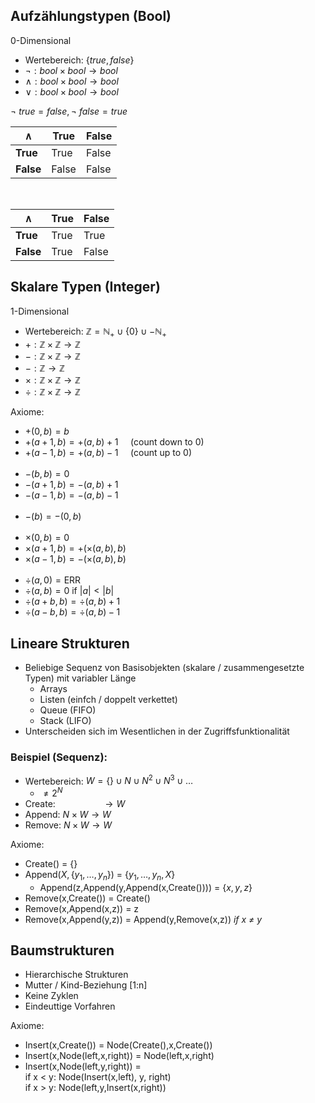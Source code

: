

## Aufzählungstypen (Bool)
0-Dimensional

- Wertebereich: $\{true, false\}$
- $\neg : bool \times bool \rightarrow bool$
- $\land : bool \times bool \rightarrow bool$
- $\lor : bool \times bool \rightarrow bool$

$\neg \: true = false, \neg \: false = true$

| $\land$ | True | False |
| ------- | ---- | ----- |
| **True**    | True | False |
| **False**   | False| False |
<br>

| $\land$ | True | False |
| ------- | ---- | ----- |
| **True**    | True | True  |
| **False**   | True| False  |

## Skalare Typen (Integer)
1-Dimensional

- Wertebereich: $\mathbb{Z} = \mathbb{N}_{+} \cup \{0\} \cup -\mathbb{N}_{+}$
- $+ : \mathbb{Z} \times \mathbb{Z} \rightarrow \mathbb{Z}$
- $- : \mathbb{Z} \times \mathbb{Z} \rightarrow \mathbb{Z}$
- $- : \mathbb{Z} \rightarrow \mathbb{Z}$
- $\times : \mathbb{Z} \times \mathbb{Z} \rightarrow \mathbb{Z}$
- $\div : \mathbb{Z} \times \mathbb{Z} \rightarrow \mathbb{Z}$

Axiome:
- $+(0,b) = b$
- $+(a+1,b) = +(a,b)+1 \:\:\:\:$     (count down to 0)
- $+(a-1,b) = +(a,b)-1 \:\:\:\:$     (count up to 0)
<br><br>
- $-(b,b) = 0$
- $-(a+1,b) = -(a,b)+1$
- $-(a-1,b) = -(a,b)-1$
<br><br>
- $-(b) = -(0,b)$
<br><br>
- $\times(0,b) = 0$
- $\times(a+1,b) = +(\times(a,b),b)$
- $\times(a-1,b) = -(\times(a,b),b)$
<br><br>
- $\div(a,0) = \text{ERR}$
- $\div(a,b) = 0$ if $|a| < |b|$
- $\div(a+b,b) = \div(a,b)+1$
- $\div(a-b,b) = \div(a,b)-1$

## Lineare Strukturen
- Beliebige Sequenz von Basisobjekten (skalare / zusammengesetzte Typen) mit variabler Länge
  - Arrays
  - Listen (einfch / doppelt verkettet)
  - Queue (FIFO)
  - Stack (LIFO)
- Unterscheiden sich im Wesentlichen in der Zugriffsfunktionalität

### Beispiel (Sequenz):
- Wertebereich: $W = \{\} \cup N \cup N^2 \cup N^3 \cup \ldots$
  - $\neq 2^N$
- Create: $\:\:\:\:\:\:\:\:\:\:\:\:\:\:\:\:\:\: \rightarrow W$
- Append: $N \times W \rightarrow W$
- Remove: $N \times W \rightarrow W$

Axiome:
- Create() = $\{\}$
- Append($X,\{y_1, \ldots, y_n\}$) = $\{y_1,\ldots,y_n,X\}$
  - Append(z,Append(y,Append(x,Create()))) = $\{x,y,z\}$
- Remove(x,Create()) = Create()
- Remove(x,Append(x,z)) = z
- Remove(x,Append(y,z)) = Append(y,Remove(x,z)) *if x $\neq$ y*

## Baumstrukturen
- Hierarchische Strukturen
- Mutter / Kind-Beziehung [1:n]
- Keine Zyklen
- Eindeuttige Vorfahren

Axiome:
- Insert(x,Create()) = Node(Create(),x,Create())
- Insert(x,Node(left,x,right)) = Node(left,x,right)
- Insert(x,Node(left,y,right)) = <br>
    if x < y: Node(Insert(x,left), y, right) <br>
    if x > y: Node(left,y,Insert(x,right))
